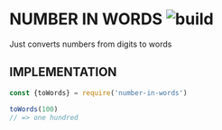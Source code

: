 
# NUMBER IN WORDS  ![build](https://travis-ci.org/kosiken/number-in-words.svg?branch=master)

Just converts numbers from digits to words

## IMPLEMENTATION

```js
const {toWords} = require('number-in-words')

toWords(100)
// => one hundred 

```
